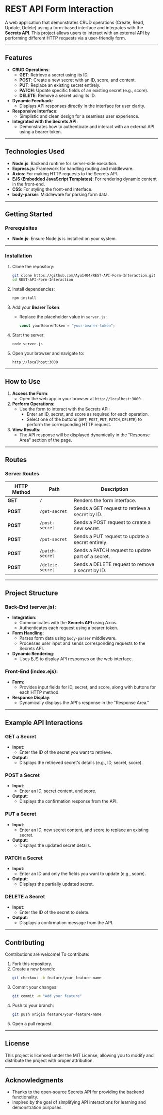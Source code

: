 # **REST API Form Interaction**

A web application that demonstrates CRUD operations (Create, Read, Update, Delete) using a form-based interface and integrates with the **Secrets API**. This project allows users to interact with an external API by performing different HTTP requests via a user-friendly form.

---

## **Features**
- **CRUD Operations**:
  - **GET**: Retrieve a secret using its ID.
  - **POST**: Create a new secret with an ID, score, and content.
  - **PUT**: Replace an existing secret entirely.
  - **PATCH**: Update specific fields of an existing secret (e.g., score).
  - **DELETE**: Remove a secret using its ID.
- **Dynamic Feedback**:
  - Displays API responses directly in the interface for user clarity.
- **Responsive Interface**:
  - Simplistic and clean design for a seamless user experience.
- **Integrated with the Secrets API**:
  - Demonstrates how to authenticate and interact with an external API using a bearer token.

---

## **Technologies Used**
- **Node.js**: Backend runtime for server-side execution.
- **Express.js**: Framework for handling routing and middleware.
- **Axios**: For making HTTP requests to the Secrets API.
- **EJS (Embedded JavaScript Templates)**: For rendering dynamic content in the front-end.
- **CSS**: For styling the front-end interface.
- **body-parser**: Middleware for parsing form data.

---

## **Getting Started**

### **Prerequisites**
- **Node.js**: Ensure Node.js is installed on your system.

---

### **Installation**
1. Clone the repository:
   ```bash
   git clone https://github.com/Ayu1404/REST-API-Form-Interaction.git
   cd REST-API-Form-Interaction
   ```

2. Install dependencies:
   ```bash
   npm install
   ```

3. Add your **Bearer Token**:
   - Replace the placeholder value in `server.js`:
     ```javascript
     const yourBearerToken = "your-bearer-token";
     ```

4. Start the server:
   ```bash
   node server.js
   ```

5. Open your browser and navigate to:
   ```plaintext
   http://localhost:3000
   ```

---

## **How to Use**
1. **Access the Form**:
   - Open the web app in your browser at `http://localhost:3000`.
2. **Perform Operations**:
   - Use the form to interact with the Secrets API:
     - Enter an ID, secret, and score as required for each operation.
     - Select one of the buttons (`GET`, `POST`, `PUT`, `PATCH`, `DELETE`) to perform the corresponding HTTP request.
3. **View Results**:
   - The API response will be displayed dynamically in the "Response Area" section of the page.

---

## **Routes**
### **Server Routes**
| HTTP Method | Path             | Description                          |
|-------------|------------------|--------------------------------------|
| **GET**     | `/`              | Renders the form interface.          |
| **POST**    | `/get-secret`    | Sends a GET request to retrieve a secret by ID. |
| **POST**    | `/post-secret`   | Sends a POST request to create a new secret. |
| **POST**    | `/put-secret`    | Sends a PUT request to update a secret entirely. |
| **POST**    | `/patch-secret`  | Sends a PATCH request to update part of a secret. |
| **POST**    | `/delete-secret` | Sends a DELETE request to remove a secret by ID. |

---

## **Project Structure**
### **Back-End (server.js)**:
- **Integration**:
  - Communicates with the **Secrets API** using Axios.
  - Authenticates each request using a bearer token.
- **Form Handling**:
  - Parses form data using `body-parser` middleware.
  - Processes user input and sends corresponding requests to the Secrets API.
- **Dynamic Rendering**:
  - Uses EJS to display API responses on the web interface.

### **Front-End (index.ejs)**:
- **Form**:
  - Provides input fields for ID, secret, and score, along with buttons for each HTTP method.
- **Response Display**:
  - Dynamically displays the API's response in the "Response Area."

---

## **Example API Interactions**
### **GET a Secret**
- **Input**:
  - Enter the ID of the secret you want to retrieve.
- **Output**:
  - Displays the retrieved secret's details (e.g., ID, secret, score).

### **POST a Secret**
- **Input**:
  - Enter an ID, secret content, and score.
- **Output**:
  - Displays the confirmation response from the API.

### **PUT a Secret**
- **Input**:
  - Enter an ID, new secret content, and score to replace an existing secret.
- **Output**:
  - Displays the updated secret details.

### **PATCH a Secret**
- **Input**:
  - Enter an ID and only the fields you want to update (e.g., score).
- **Output**:
  - Displays the partially updated secret.

### **DELETE a Secret**
- **Input**:
  - Enter the ID of the secret to delete.
- **Output**:
  - Displays a confirmation message from the API.

---

## **Contributing**
Contributions are welcome! To contribute:
1. Fork this repository.
2. Create a new branch:
   ```bash
   git checkout -b feature/your-feature-name
   ```
3. Commit your changes:
   ```bash
   git commit -m "Add your feature"
   ```
4. Push to your branch:
   ```bash
   git push origin feature/your-feature-name
   ```
5. Open a pull request.

---

## **License**
This project is licensed under the MIT License, allowing you to modify and distribute the project with proper attribution.

---

## **Acknowledgments**
- Thanks to the open-source Secrets API for providing the backend functionality.
- Inspired by the goal of simplifying API interactions for learning and demonstration purposes.

